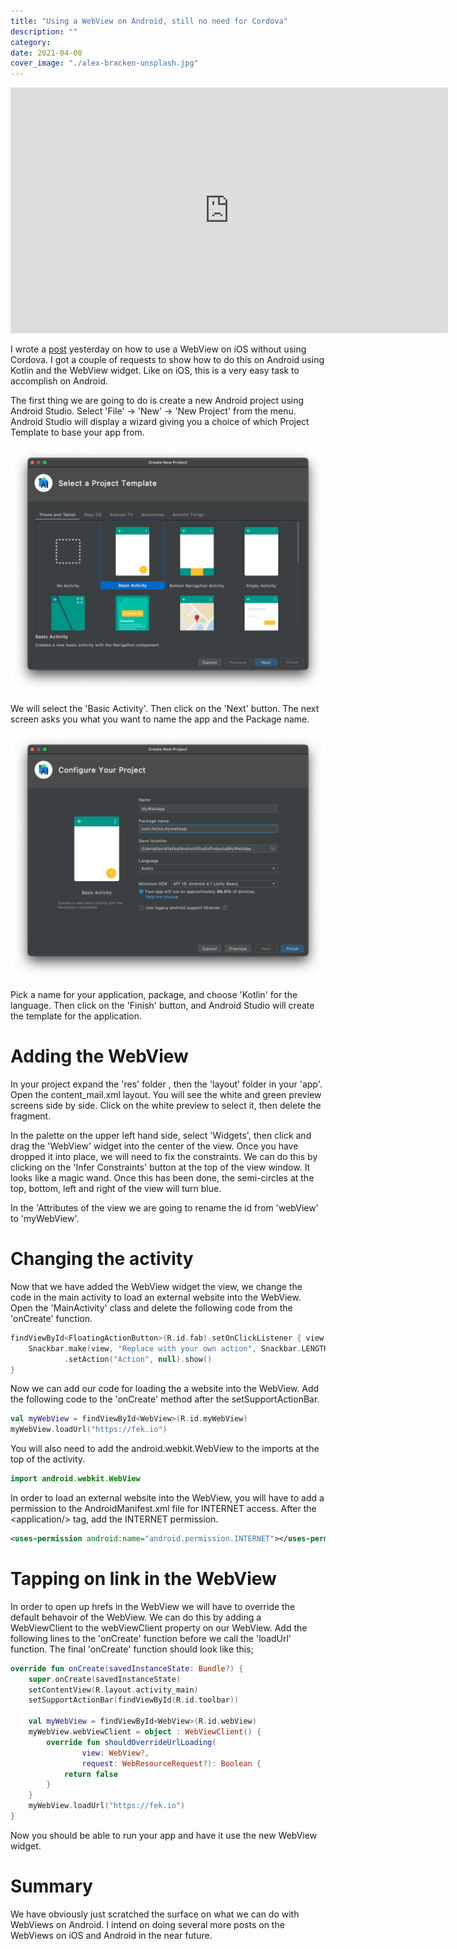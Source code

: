 ```yaml
---
title: "Using a WebView on Android, still no need for Cordova"
description: ""
category: 
date: 2021-04-08
cover_image: "./alex-bracken-unsplash.jpg"
---
```


<div style="text-align: center">
<iframe width="700" height="393" src="https://youtube.com/embed/-EaJb2Jjeac" frameborder="0" allow="accelerometer; autoplay; encrypted-media; gyroscope; picture-in-picture" allowfullscreen></iframe>
</div>

I wrote a [post](/blog/you-do-not-need-cordova) yesterday on how to use a WebView on iOS without using Cordova. I got a couple of requests to show how to do this on Android using Kotlin and the WebView widget. Like on iOS, this is a very easy task to accomplish on Android.

The first thing we are going to do is create a new Android project using Android Studio. Select 'File' -> 'New' -> 'New Project' from the menu. Android Studio will display a wizard giving you a choice of which Project Template to base your app from.

!["Select a Project Type"](./selectapptype.png)

We will select the 'Basic Activity'. Then click on the 'Next' button. The next screen asks you what you want to name the app and the Package name.

!["Choose a Application Name"](./nameandroidapp.png)

Pick a name for your application, package, and choose 'Kotlin' for the language. Then click on the 'Finish' button, and Android Studio will create the template for the application.

# Adding the WebView

In your project expand the 'res' folder , then the 'layout' folder in your 'app'. Open the content_mail.xml layout. You will see the white and green preview screens side by side. Click on the white preview to select it, then delete the fragment. 

In the palette on the upper left hand side, select 'Widgets', then click and drag the 'WebView' widget into the center of the view. Once you have dropped it into place, we will need to fix the constraints. We can do this by clicking on the 'Infer Constraints' button at the top of the view window. It looks like a magic wand. Once this has been done, the semi-circles at the top, bottom, left and right of the view will turn blue.

In the 'Attributes of the view we are going to rename the id from 'webView' to 'myWebView'.

# Changing the activity

Now that we have added the WebView widget the view, we change the code in the main activity to load an external website into the WebView. Open the 'MainActivity' class and delete the following code from the 'onCreate' function.

```kotlin
findViewById<FloatingActionButton>(R.id.fab).setOnClickListener { view ->
    Snackbar.make(view, "Replace with your own action", Snackbar.LENGTH_LONG)
            .setAction("Action", null).show()
}
```

Now we can add our code for loading the a website into the WebView. Add the following code to the 'onCreate' method after the setSupportActionBar.

```kotlin
val myWebView = findViewById<WebView>(R.id.myWebView)
myWebView.loadUrl("https://fek.io")
```

You will also need to add the android.webkit.WebView to the imports at the top of the activity.

```kotlin
import android.webkit.WebView
```

In order to load an external website into the WebView, you will have to add a permission to the AndroidManifest.xml file for INTERNET access. After the \<application/\> tag, add the INTERNET permission.

```xml
<uses-permission android:name="android.permission.INTERNET"></uses-permission>
```

# Tapping on link in the WebView

In order to open up hrefs in the WebView we will have to override the default behavoir of the WebView. We can do this by adding a WebViewClient to the webViewClient property on our WebView. Add the following lines to the 'onCreate' function before we call the 'loadUrl' function. The final 'onCreate' function should look like this;

```kotlin
override fun onCreate(savedInstanceState: Bundle?) {
    super.onCreate(savedInstanceState)
    setContentView(R.layout.activity_main)
    setSupportActionBar(findViewById(R.id.toolbar))

    val myWebView = findViewById<WebView>(R.id.webView)
    myWebView.webViewClient = object : WebViewClient() {
        override fun shouldOverrideUrlLoading(
                view: WebView?, 
                request: WebResourceRequest?): Boolean {
            return false
        }
    }
    myWebView.loadUrl("https://fek.io")
}
```

Now you should be able to run your app and have it use the new WebView widget.

# Summary

We have obviously just scratched the surface on what we can do with WebViews on Android. I intend on doing several more posts on the WebViews on iOS and Android in the near future.
